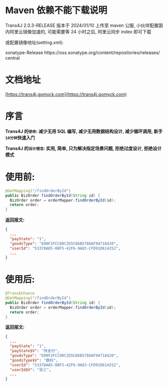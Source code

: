# Maven 依赖不能下载说明

Trans4J 2.0.3-RELEASE 版本于 2024/01/10 上传至 maven 公服, 小伙伴配置国内阿里云镜像加速的, 可能需要等 24 小时之后, 阿里云同步 index 即可下载

或配置镜像地址(setting.xml):

<mirror>
  <id>sonatype-Release</id>
  <url>https://oss.sonatype.org/content/repositories/releases/</url>
  <mirrorOf>central</mirrorOf>
</mirror>

# 文档地址

[https://trans4j.gomyck.com](https://trans4j.gomyck.com)

# 序言

**Trans4J 的`使命`: 减少无用 SQL 编写, 减少无用数据结构设计, 减少循环调用, 新手`10分钟`快速入门**

**Trans4J 的`设计理念`: 实用, 简单, 只为解决指定场景问题, 拒绝过度设计, 拒绝设计模式**

# 使用前:

```java
@GetMapping("/findOrderById")
public BizOrder findOrderById(String id) {
  BizOrder order = orderMapper.findOrderById(id);
  return order;
}
```
**返回报文:**
```json
{
  ...
  "payState": "1",
  "goodsType": "E00F2FCC80C2D5C66B5786AF94718420",
  "userId": "53378A85-0BF5-42F6-9A83-CFD91D614252",
  ...
}
```

# 使用后:

```java
@TransEnhance
@GetMapping("/findOrderById")
public BizOrder findOrderById(String id) {
  BizOrder order = orderMapper.findOrderById(id);
  return order;
}
```
**返回报文:**
```json
{
  ...
  "payState": "1",
  "payState$V": "待支付",
  "goodsType": "E00F2FCC80C2D5C66B5786AF94718420",
  "goodsType$V": "数码",
  "userId": "53378A85-0BF5-42F6-9A83-CFD91D614252",
  "userId$V": "张三",
  ...
}
```